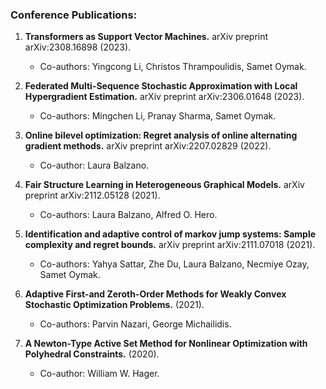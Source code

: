 
### Conference Publications:

1. **Transformers as Support Vector Machines.** arXiv preprint arXiv:2308.16898 (2023).
   - Co-authors: Yingcong Li, Christos Thrampoulidis, Samet Oymak.

2. **Federated Multi-Sequence Stochastic Approximation with Local Hypergradient Estimation.** arXiv preprint arXiv:2306.01648 (2023).
   - Co-authors: Mingchen Li, Pranay Sharma, Samet Oymak.

3. **Online bilevel optimization: Regret analysis of online alternating gradient methods.** arXiv preprint arXiv:2207.02829 (2022).
   - Co-author: Laura Balzano.

4. **Fair Structure Learning in Heterogeneous Graphical Models.** arXiv preprint arXiv:2112.05128 (2021).
   - Co-authors: Laura Balzano, Alfred O. Hero.

5. **Identification and adaptive control of markov jump systems: Sample complexity and regret bounds.** arXiv preprint arXiv:2111.07018 (2021).
   - Co-authors: Yahya Sattar, Zhe Du, Laura Balzano, Necmiye Ozay, Samet Oymak.

6. **Adaptive First-and Zeroth-Order Methods for Weakly Convex Stochastic Optimization Problems.** (2021).
   - Co-authors: Parvin Nazari, George Michailidis.

7. **A Newton-Type Active Set Method for Nonlinear Optimization with Polyhedral Constraints.** (2020).
   - Co-author: William W. Hager.
